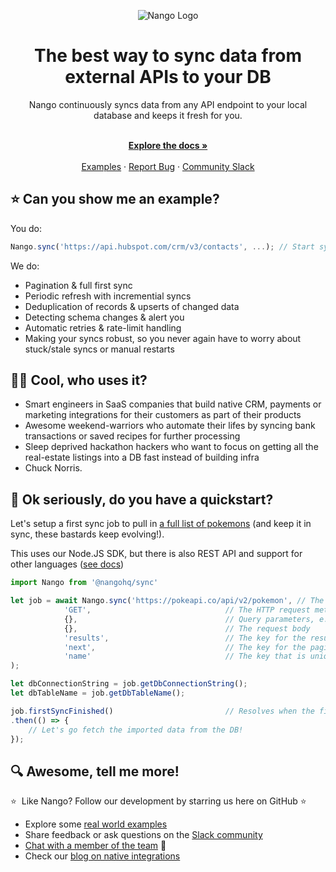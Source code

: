 <div align="center">
  
  ![Nango Logo](https://uploads-ssl.webflow.com/62a9f4a7a5a3d9ef1439982a/6311c3a48ebd85d6ed8f8f05_logo-background.png)

</div>

<h1 align="center">The best way to sync data from external APIs to your DB</h1>

<div align="center">
Nango continuously syncs data from any API endpoint to your local database and keeps it fresh for you.
</div>

<p align="center">
    <br />
    <a href="https://docs.nango.dev" rel="dofollow"><strong>Explore the docs »</strong></a>
    <br />

  <br/>
    <a href="https://docs.nango.dev">Examples</a>
    ·
    <a href="https://github.com/nangohq/nango/issues">Report Bug</a>
    ·
    <a href="https://nango.dev/slack">Community Slack</a>
</p>

## ⭐ Can you show me an example?

You do:
```ts
Nango.sync('https://api.hubspot.com/crm/v3/contacts', ...); // Start sync job for HubSpot contacts
```

We do:
* Pagination & full first sync
* Periodic refresh with incremential syncs
* Deduplication of records & upserts of changed data
* Detecting schema changes & alert you
* Automatic retries & rate-limit handling
* Making your syncs robust, so you never again have to worry about stuck/stale syncs or manual restarts


## 🧑‍💻 Cool, who uses it?
* Smart engineers in SaaS companies that build native CRM, payments or marketing integrations for their customers as part of their products
* Awesome weekend-warriors who automate their lifes by syncing bank transactions or saved recipes for further processing
* Sleep deprived hackathon hackers who want to focus on getting all the real-estate listings into a DB fast instead of building infra
* Chuck Norris.


## 🚀 Ok seriously, do you have a quickstart?

Let's setup a first sync job to pull in [a full list of pokemons](https://pokeapi.co/) (and keep it in sync, these bastards keep evolving!).

This uses our Node.JS SDK, but there is also REST API and support for other languages ([see docs](https://docs.nango.dev))

```ts
import Nango from '@nangohq/sync'

let job = await Nango.sync('https://pokeapi.co/api/v2/pokemon', // The endpoint we should sync data from
            'GET',                              // The HTTP request method to use
            {},                                 // Query parameters, e.g. {'q': 'pikachu'} -> ?q=pikachu
            {},                                 // The request body
            'results',                          // The key for the results
            'next',                             // The key for the pagination cursor
            'name'                              // The key that is unique per item in the results, usually an id
);

let dbConnectionString = job.getDbConnectionString();
let dbTableName = job.getDbTableName();

job.firstSyncFinished()                         // Resolves when the first full sync finishes
.then(() => {
    // Let's go fetch the imported data from the DB!
});
```


## 🔍 Awesome, tell me more!

⭐  Like Nango? Follow our development by starring us here on GitHub ⭐

-   Explore some [real world examples](https://docs.nango.dev)
-   Share feedback or ask questions on the [Slack community](https://nango.dev/slack)
-   [Chat with a member of the team](https://nango.dev/demo) 👋
-   Check our [blog on native integrations](https://www.nango.dev/blog)
